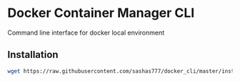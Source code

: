 # Docker Container Manager CLI
Command line interface for docker local environment

## Installation
```bash
wget https://raw.githubusercontent.com/sashas777/docker_cli/master/install/installer -O - -q | php --
```